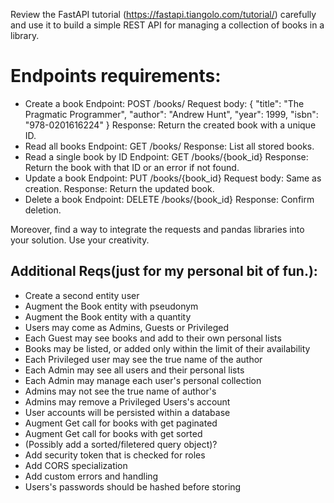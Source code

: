 Review the FastAPI tutorial (https://fastapi.tiangolo.com/tutorial/) carefully and use it to build a simple REST API for managing a collection of books in a library.

# Endpoints requirements:
- Create a book
    Endpoint: POST /books/
    Request body:
    {
        "title": "The Pragmatic Programmer",
        "author": "Andrew Hunt",
        "year": 1999,
        "isbn": "978-0201616224"
    }
    Response: Return the created book with a unique ID.
- Read all books
    Endpoint: GET /books/
    Response: List all stored books.
- Read a single book by ID
    Endpoint: GET /books/{book_id}
    Response: Return the book with that ID or an error if not found.
- Update a book
    Endpoint: PUT /books/{book_id}
    Request body: Same as creation.
    Response: Return the updated book.
- Delete a book
    Endpoint: DELETE /books/{book_id}
    Response: Confirm deletion.

Moreover, find a way to integrate the requests and pandas libraries into your solution. Use your creativity.

## Additional Reqs(just for my personal bit of fun.):
- Create a second entity user
- Augment the Book entity with pseudonym
- Augment the Book entity with a quantity
- Users may come as Admins, Guests or Privileged
- Each Guest may see books and add to their own personal lists
- Books may be listed, or added only within the limit of their availability
- Each Privileged user may see the true name of the author
- Each Admin may see all users and their personal lists
- Each Admin may manage each user's personal collection
- Admins may not see the true name of author's
- Admins may remove a Privileged Users's account
- User accounts will be persisted within a database
- Augment Get call for books with get paginated
- Augment Get call for books with get sorted
- (Possibly add a sorted/filetered query object)?
- Add security token that is checked for roles
- Add CORS specialization
- Add custom errors and handling
- Users's passwords should be hashed before storing

